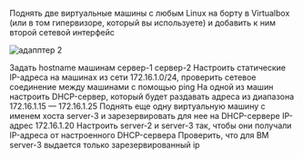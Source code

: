 Поднять две виртуальные машины с любым Linux на борту в Virtualbox (или в том гипервизоре, который вы используете) и добавить к ним второй сетевой интерфейс


![адапптер 2](https://github.com/user-attachments/assets/fc0bc4f0-e6a9-4673-9a05-8f0771a0e5f3)


Задать hostname машинам
сервер-1
сервер-2
Настроить статические IP-адреса на машинах из сети 172.16.1.0/24, проверить сетевое соединение между машинами с помощью ping
На одной из машин настроить DHCP-сервер, который будет раздавать адреса из диапазона 172.16.1.15 — 172.16.1.25
Поднять еще одну виртуальную машину с именем хоста server-3 и зарезервировать для нее на DHCP-сервере IP-адрес 172.16.1.20
Настроить server-2 и server-3 так, чтобы они получали IP-адреса от настроенного DHCP-сервера
Проверить, что для ВМ server-3 выдается только зарезервированный ip
